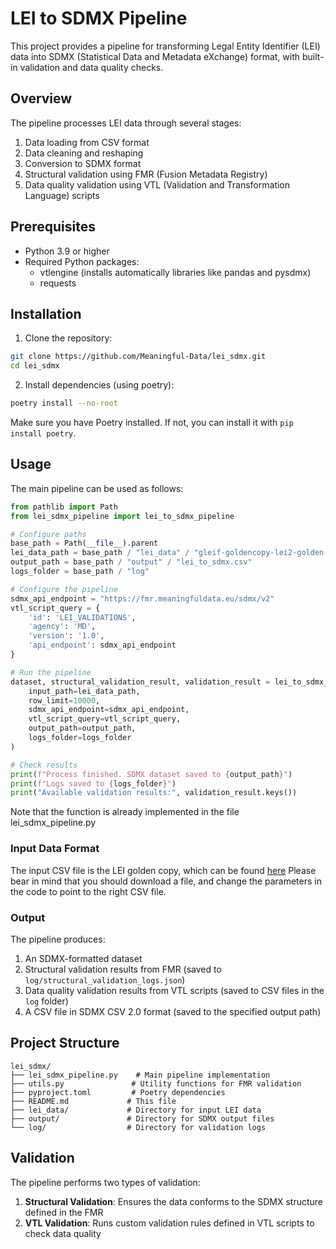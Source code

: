 # LEI to SDMX Pipeline

This project provides a pipeline for transforming Legal Entity Identifier (LEI) data into SDMX (Statistical Data and Metadata eXchange) format, with built-in validation and data quality checks.

## Overview

The pipeline processes LEI data through several stages:
1. Data loading from CSV format
2. Data cleaning and reshaping
3. Conversion to SDMX format
4. Structural validation using FMR (Fusion Metadata Registry)
5. Data quality validation using VTL (Validation and Transformation Language) scripts

## Prerequisites

- Python 3.9 or higher
- Required Python packages:
  - vtlengine (installs automatically libraries like pandas and pysdmx)
  - requests

## Installation

1. Clone the repository:
```bash
git clone https://github.com/Meaningful-Data/lei_sdmx.git
cd lei_sdmx
```

2. Install dependencies (using poetry):
```bash
poetry install --no-root
```

Make sure you have Poetry installed. If not, you can install it with `pip install poetry`.

## Usage

The main pipeline can be used as follows:

```python
from pathlib import Path
from lei_sdmx_pipeline import lei_to_sdmx_pipeline

# Configure paths
base_path = Path(__file__).parent
lei_data_path = base_path / "lei_data" / "gleif-goldencopy-lei2-golden-copy.csv"
output_path = base_path / "output" / "lei_to_sdmx.csv"
logs_folder = base_path / "log"

# Configure the pipeline
sdmx_api_endpoint = "https://fmr.meaningfuldata.eu/sdmx/v2"
vtl_script_query = {
    'id': 'LEI_VALIDATIONS',
    'agency': 'MD',
    'version': '1.0',
    'api_endpoint': sdmx_api_endpoint
}

# Run the pipeline
dataset, structural_validation_result, validation_result = lei_to_sdmx_pipeline(
    input_path=lei_data_path,
    row_limit=10000,
    sdmx_api_endpoint=sdmx_api_endpoint,
    vtl_script_query=vtl_script_query,
    output_path=output_path,
    logs_folder=logs_folder
)

# Check results
print(f"Process finished. SDMX dataset saved to {output_path}")
print(f"Logs saved to {logs_folder}")
print("Available validation results:", validation_result.keys())
```

Note that the function is already implemented in the file lei_sdmx_pipeline.py

### Input Data Format

The input CSV file is the LEI golden copy, which can be found [here](https://www.gleif.org/en/lei-data/gleif-golden-copy/download-the-golden-copy#/)
Please bear in mind that you should download a file, and change the parameters in the code to point to the right CSV file.

### Output

The pipeline produces:
1. An SDMX-formatted dataset
2. Structural validation results from FMR (saved to `log/structural_validation_logs.json`)
3. Data quality validation results from VTL scripts (saved to CSV files in the `log` folder)
4. A CSV file in SDMX CSV 2.0 format (saved to the specified output path)

## Project Structure

```
lei_sdmx/
├── lei_sdmx_pipeline.py    # Main pipeline implementation
├── utils.py               # Utility functions for FMR validation
├── pyproject.toml         # Poetry dependencies
├── README.md             # This file
├── lei_data/             # Directory for input LEI data
├── output/               # Directory for SDMX output files
└── log/                  # Directory for validation logs
```

## Validation

The pipeline performs two types of validation:

1. **Structural Validation**: Ensures the data conforms to the SDMX structure defined in the FMR
2. **VTL Validation**: Runs custom validation rules defined in VTL scripts to check data quality
